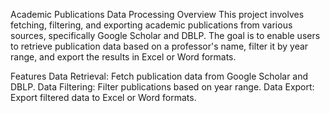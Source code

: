 Academic Publications Data Processing
Overview
This project involves fetching, filtering, and exporting academic publications from various sources, specifically Google Scholar and DBLP. The goal is to enable users to retrieve publication data based on a professor's name, filter it by year range, and export the results in Excel or Word formats.

Features
Data Retrieval: Fetch publication data from Google Scholar and DBLP.
Data Filtering: Filter publications based on year range.
Data Export: Export filtered data to Excel or Word formats.

